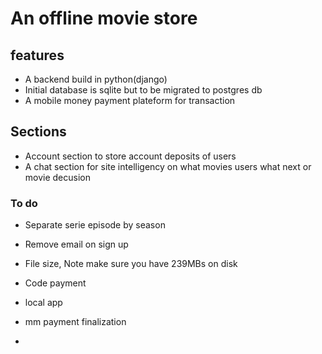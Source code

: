 # An offline movie store
 ## features
 - A backend build in python(django)
 - Initial database is sqlite but to be migrated to postgres db
 - A mobile money payment plateform for transaction

## Sections
- Account section to store account deposits of users
- A chat section for site intelligency on what movies users what next or movie decusion

### To do
- Separate serie episode by season
- Remove email on sign up
- File size, Note make sure you have 239MBs on disk

- Code payment
- local app
- mm payment finalization
- 